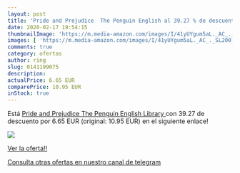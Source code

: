 ```yaml
---
layout: post
title: 'Pride and Prejudice  The Penguin English al 39.27 % de descuento'
date: 2020-02-17 19:54:15
thumbnailImage: 'https://m.media-amazon.com/images/I/41yUYgum5aL._AC_._SL200_.jpg'
images: [ 'https://m.media-amazon.com/images/I/41yUYgum5aL._AC_._SL200_.jpg' ]
comments: true
category: ofertas
author: ring
slug: 0141199075
description:
actualPrice: 6.65 EUR
comparePrice: 10.95 EUR
inStock: true
---
```


Está [Pride and Prejudice  The Penguin English Library ](https://www.amazon.com/dp/0141199075/?tag=redken08-20) con 39.27 de descuento por 6.65 EUR (original: 10.95 EUR) en el siguiente enlace!

[![](https://m.media-amazon.com/images/I/41yUYgum5aL._AC_._SL200_.jpg)](https://www.amazon.com/dp/0141199075/?tag=redken08-20)

[Ver la oferta!!](https://www.amazon.com/dp/0141199075/?tag=redken08-20)

[Consulta otras ofertas en nuestro canal de telegram](https://t.me/s/ofertas25)
